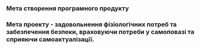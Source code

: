 ### Мета створення програмного продукту
### Мета   проекту - задовольнення фізіологічних потреб та забезпечення безпеки, враховуючи потреби у самоповазі та сприяючи самоактуалізації.
